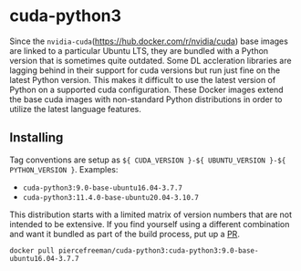 # cuda-python3

Since the `nvidia-cuda`(https://hub.docker.com/r/nvidia/cuda) base images are linked to a particular Ubuntu LTS, they are bundled with a Python version that is sometimes quite outdated. Some DL accleration libraries are lagging behind in their support for cuda versions but run just fine on the latest Python version. This makes it difficult to use the latest version of Python on a supported cuda configuration. These Docker images extend the base cuda images with non-standard Python distributions in order to utilize the latest language features.

## Installing

Tag conventions are setup as `${ CUDA_VERSION }-${ UBUNTU_VERSION }-${ PYTHON_VERSION }`. Examples:

- `cuda-python3:9.0-base-ubuntu16.04-3.7.7`
- `cuda-python3:11.4.0-base-ubuntu20.04-3.10.7`

This distribution starts with a limited matrix of version numbers that are not intended to be extensive. If you find yourself using a different combination and want it bundled as part of the build process, put up a [PR](https://github.com/piercefreeman/docker/pulls).

```
docker pull piercefreeman/cuda-python3:cuda-python3:9.0-base-ubuntu16.04-3.7.7
```
